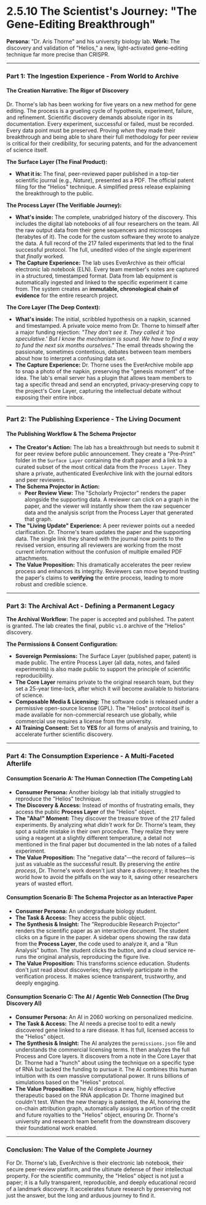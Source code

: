 # 2.5.10 The Scientist's Journey: "The Gene-Editing Breakthrough"

**Persona:** "Dr. Aris Thorne" and his university biology lab.
**Work:** The discovery and validation of "Helios," a new, light-activated gene-editing technique far more precise than CRISPR.

---

### **Part 1: The Ingestion Experience - From World to Archive**

#### **The Creation Narrative: The Rigor of Discovery**
Dr. Thorne's lab has been working for five years on a new method for gene editing. The process is a grueling cycle of hypothesis, experiment, failure, and refinement. Scientific discovery demands absolute rigor in its documentation. Every experiment, successful or failed, must be recorded. Every data point must be preserved. Proving *when* they made their breakthrough and being able to share their full methodology for peer review is critical for their credibility, for securing patents, and for the advancement of science itself.

**The Surface Layer (The Final Product):**
*   **What it is:** The final, peer-reviewed paper published in a top-tier scientific journal (e.g., *Nature*), presented as a PDF. The official patent filing for the "Helios" technique. A simplified press release explaining the breakthrough to the public.

**The Process Layer (The Verifiable Journey):**
*   **What's inside:** The complete, unabridged history of the discovery. This includes the digital lab notebooks of all four researchers on the team. All the raw output data from their gene sequencers and microscopes (terabytes of it). The code for the custom software they wrote to analyze the data. A full record of the 217 failed experiments that led to the final successful protocol. The full, unedited video of the single experiment that *finally* worked.
*   **The Capture Experience:** The lab uses EverArchive as their official electronic lab notebook (ELN). Every team member's notes are captured in a structured, timestamped format. Data from lab equipment is automatically ingested and linked to the specific experiment it came from. The system creates an **immutable, chronological chain of evidence** for the entire research project.

**The Core Layer (The Deep Context):**
*   **What's inside:** The initial, scribbled hypothesis on a napkin, scanned and timestamped. A private voice memo from Dr. Thorne to himself after a major funding rejection: *"They don't see it. They called it 'too speculative.' But I know the mechanism is sound. We have to find a way to fund the next six months ourselves."* The email threads showing the passionate, sometimes contentious, debates between team members about how to interpret a confusing data set.
*   **The Capture Experience:** Dr. Thorne uses the EverArchive mobile app to snap a photo of the napkin, preserving the "genesis moment" of the idea. The lab's email server has a plugin that allows team members to tag a specific thread and send an encrypted, privacy-preserving copy to the project's Core Layer, capturing the intellectual debate without exposing their entire inbox.

---

### **Part 2: The Publishing Experience - The Living Document**

#### **The Publishing Workflow & The Schema Projector**
*   **The Creator's Action:** The lab has a breakthrough but needs to submit it for peer review before public announcement. They create a "Pre-Print" folder in the `Surface Layer` containing the draft paper and a link to a curated subset of the most critical data from the `Process Layer`. They share a private, authenticated EverArchive link with the journal editors and peer reviewers.
*   **The Schema Projector in Action:**
    *   **Peer Review View:** The "Scholarly Projector" renders the paper alongside the supporting data. A reviewer can click on a graph in the paper, and the viewer will instantly show them the raw sequencer data and the analysis script from the Process Layer that generated that graph.
*   **The "Living Update" Experience:** A peer reviewer points out a needed clarification. Dr. Thorne's team updates the paper and the supporting data. The single link they shared with the journal now points to the revised version, ensuring all reviewers are working from the most current information without the confusion of multiple emailed PDF attachments.
*   **The Value Proposition:** This dramatically accelerates the peer review process and enhances its integrity. Reviewers can move beyond trusting the paper's claims to **verifying** the entire process, leading to more robust and credible science.

---

### **Part 3: The Archival Act - Defining a Permanent Legacy**

**The Archival Workflow:**
The paper is accepted and published. The patent is granted. The lab creates the final, public `v1.0` archive of the "Helios" discovery.

**The Permissions & Consent Configuration:**
*   **Sovereign Permissions:** The Surface Layer (published paper, patent) is made public. The entire Process Layer (all data, notes, and failed experiments) is also made public to support the principle of scientific reproducibility.
*   **The Core Layer** remains private to the original research team, but they set a 25-year time-lock, after which it will become available to historians of science.
*   **Composable Media & Licensing:** The software code is released under a permissive open-source license (GPL). The "Helios" protocol itself is made available for non-commercial research use globally, while commercial use requires a license from the university.
*   **AI Training Consent:** Set to **YES** for all forms of analysis and training, to accelerate further scientific discovery.

---

### **Part 4: The Consumption Experience - A Multi-Faceted Afterlife**

#### **Consumption Scenario A: The Human Connection (The Competing Lab)**
*   **Consumer Persona:** Another biology lab that initially struggled to reproduce the "Helios" technique.
*   **The Discovery & Access:** Instead of months of frustrating emails, they access the public **Process Layer** of the "Helios" object.
*   **The "Aha!" Moment:** They discover the treasure trove of the 217 failed experiments. By analyzing what *didn't* work for Dr. Thorne's team, they spot a subtle mistake in their own procedure. They realize they were using a reagent at a slightly different temperature, a detail not mentioned in the final paper but documented in the lab notes of a failed experiment.
*   **The Value Proposition:** The "negative data"—the record of failures—is just as valuable as the successful result. By preserving the *entire process*, Dr. Thorne's work doesn't just share a discovery; it teaches the world how to avoid the pitfalls on the way to it, saving other researchers years of wasted effort.

#### **Consumption Scenario B: The Schema Projector as an Interactive Paper**
*   **Consumer Persona:** An undergraduate biology student.
*   **The Task & Access:** They access the public object.
*   **The Synthesis & Insight:** The "Reproducible Research Projector" renders the scientific paper as an interactive document. The student clicks on a figure in the paper. A sidebar opens showing the raw data from the **Process Layer**, the code used to analyze it, and a "Run Analysis" button. The student clicks the button, and a cloud service re-runs the original analysis, reproducing the figure live.
*   **The Value Proposition:** This transforms science education. Students don't just read about discoveries; they actively participate in the verification process. It makes science transparent, trustworthy, and deeply engaging.

#### **Consumption Scenario C: The AI / Agentic Web Connection (The Drug Discovery AI)**
*   **Consumer Persona:** An AI in 2060 working on personalized medicine.
*   **The Task & Access:** The AI needs a precise tool to edit a newly discovered gene linked to a rare disease. It has full, licensed access to the "Helios" object.
*   **The Synthesis & Insight:** The AI analyzes the `permissions.json` file and understands the commercial licensing terms. It then analyzes the full Process and Core layers. It discovers from a note in the Core Layer that Dr. Thorne had a "hunch" about using the technique on a specific type of RNA but lacked the funding to pursue it. The AI combines this human intuition with its own massive computational power. It runs billions of simulations based on the "Helios" protocol.
*   **The Value Proposition:** The AI develops a new, highly effective therapeutic based on the RNA application Dr. Thorne imagined but couldn't test. When the new therapy is patented, the AI, honoring the on-chain attribution graph, automatically assigns a portion of the credit and future royalties to the "Helios" object, ensuring Dr. Thorne's university and research team benefit from the downstream discovery their foundational work enabled.

---

### **Conclusion: The Value of the Complete Journey**
For Dr. Thorne's lab, EverArchive is their electronic lab notebook, their secure peer-review platform, and the ultimate defense of their intellectual property. For the scientific community, the "Helios" object is not just a paper; it is a fully transparent, reproducible, and deeply educational record of a landmark discovery. It accelerates future research by preserving not just the answer, but the long and arduous journey to find it.